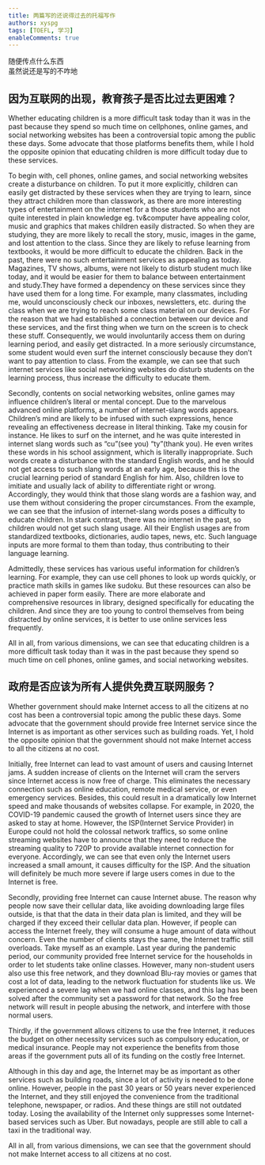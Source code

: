 ```yaml
---
title: 两篇写的还说得过去的托福写作
authors: xyspg
tags: [TOEFL, 学习]
enableComments: true
---
```


随便传点什么东西  
虽然说还是写的不咋地

<!--truncate-->

## 因为互联网的出现，教育孩子是否比过去更困难？

Whether educating children is a more difficult task today than it was in the past because they spend so much time on cellphones, online games, and social networking websites has been a controversial topic among the public these days. Some advocate that those platforms benefits them, while I hold the opposite opinion that educating children is more difficult today due to these services.

To begin with, cell phones, online games, and social networking websites create a disturbance on children. To put it more explicitly, children can easily get distracted by these services when they are trying to learn, since they attract children more than classwork, as there are more interesting types of entertainment on the internet for a those students who are not quite interested in plain knowledge eg. tv&computer have appealing color, music and graphics that makes children easily distracted. So when they are studying, they are more likely to recall the story, music, images in the game, and lost attention to the class. Since they are likely to refuse learning from textbooks, it would be more difficult to educate the children. Back in the past, there were no such entertainment services as appealing as today. Magazines, TV shows, albums, were not likely to disturb student much like today, and it would be easier for them to balance between entertainment and study.They have formed a dependency on these services since they have used them for a long time. For example, many classmates, including me, would unconsciously check our inboxes, newsletters, etc. during the class when we are trying to reach some class material on our devices. For the reason that we had established a connection between our device and these services, and the first thing when we turn on the screen is to check these stuff. Consequently, we would involuntarily access them on during learning period, and easily get distracted. In a more seriously circumstance, some student would even surf the internet consciously because they don’t want to pay attention to class. From the example, we can see that such internet services like social networking websites do disturb students on the learning process, thus increase the difficulty to educate them.

Secondly, contents on social networking websites, online games may influence children’s literal or mental concept. Due to the marvelous advanced online platforms, a number of internet-slang words appears. Children’s mind are likely to be infused with such expressions, hence revealing an effectiveness decrease in literal thinking. Take my cousin for instance. He likes to surf on the internet, and he was quite interested in internet slang words such as “cu”(see you) “ty”(thank you). He even writes these words in his school assignment, which is literally inappropriate. Such words create a disturbance with the standard English words, and he should not get access to such slang words at an early age, because this is the crucial learning period of standard English for him. Also, children love to imitiate and usually lack of ability to differentiate right or wrong. Accordingly, they would think that those slang words are a fashion way, and use them without considering the proper circumstances. From the example, we can see that the infusion of internet-slang words poses a difficulty to educate children. In stark contrast, there was no internet in the past, so children would not get such slang usage. All their English usages are from standardized textbooks, dictionaries, audio tapes, news, etc. Such language inputs are more formal to them than today, thus contributing to their language learning.

Admittedly, these services has various useful information for children’s learning. For example, they can use cell phones to look up words quickly, or practice math skills in games like sudoku. But these resources can also be achieved in paper form easily. There are more elaborate and comprehensive resources in library, designed specifically for educating the children. And since they are too young to control themselves from being distracted by online services, it is better to use online services less frequently.

All in all, from various dimensions, we can see that educating children is a more difficult task today than it was in the past because they spend so much time on cell phones, online games, and social networking websites.

## 政府是否应该为所有人提供免费互联网服务？

Whether government should make Internet access to all the citizens at no cost has been a controversial topic among the public these days. Some advocate that the government should provide free Internet service since the Internet is as important as other services such as building roads. Yet, I hold the opposite opinion that the government should not make Internet access to all the citizens at no cost.

Initially, free Internet can lead to vast amount of users and causing Internet jams. A sudden increase of clients on the Internet will cram the servers since Internet access is now free of charge. This eliminates the necessary connection such as online education, remote medical service, or even emergency services. Besides, this could result in a dramatically low Internet speed and make thousands of websites collapse. For example, in 2020, the COVID-19 pandemic caused the growth of Internet users since they are asked to stay at home. However, the ISP(Internet Service Provider) in Europe could not hold the colossal network traffics, so some online streaming websites have to announce that they need to reduce the streaming quality to 720P to provide available internet connection for everyone. Accordingly, we can see that even only the Internet users increased a small amount, it causes difficulty for the ISP. And the situation will definitely be much more severe if large users comes in due to the Internet is free.

Secondly, providing free Internet can cause Internet abuse. The reason why people now save their cellular data, like avoiding downloading large files outside, is that that the data in their data plan is limited, and they will be charged if they exceed their cellular data plan. However, if people can access the Internet freely, they will consume a huge amount of data without concern. Even the number of clients stays the same, the Internet traffic still overloads. Take myself as an example. Last year during the pandemic period, our community provided free Internet service for the households in order to let students take online classes. However, many non-student users also use this free network, and they download Blu-ray movies or games that cost a lot of data, leading to the network fluctuation for students like us. We experienced a severe lag when we had online classes, and this lag has been solved after the community set a password for that network. So the free network will result in people abusing the network, and interfere with those normal users.

Thirdly, if the government allows citizens to use the free Internet, it reduces the budget on other necessity services such as compulsory education, or medical insurance. People may not experience the benefits from those areas if the government puts all of its funding on the costly free Internet.

Although in this day and age, the Internet may be as important as other services such as building roads, since a lot of activity is needed to be done online. However, people in the past 30 years or 50 years never experienced the Internet, and they still enjoyed the convenience from the traditional telephone, newspaper, or radios. And these things are still not outdated today. Losing the availability of the Internet only suppresses some Internet-based services such as Uber. But nowadays, people are still able to call a taxi in the traditional way.

All in all, from various dimensions, we can see that the government should not make Internet access to all citizens at no cost.
